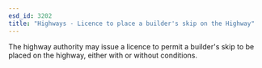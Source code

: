 ```yaml
---
esd_id: 3202
title: "Highways - Licence to place a builder's skip on the Highway"
---
```


The highway authority may issue a licence to permit a builder's skip to be placed on the highway, either with or without conditions.

